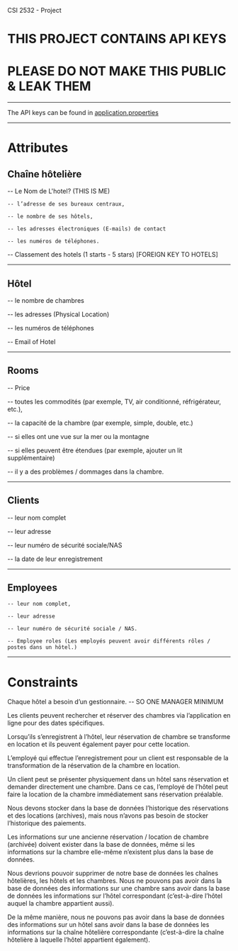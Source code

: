 CSI 2532 - Project

# THIS PROJECT CONTAINS API KEYS

# PLEASE DO NOT MAKE THIS PUBLIC & LEAK THEM


---

The API keys can be found in [application.properties
](backend/src/main/resources/application.properties)

---

# Attributes

## Chaîne hôtelière

-- Le Nom de L'hotel? (THIS IS ME)

    -- l’adresse de ses bureaux centraux,

    -- le nombre de ses hôtels,

    -- les adresses électroniques (E-mails) de contact

    -- les numéros de téléphones.

-- Classement des hotels (1 starts - 5 stars) [FOREIGN KEY TO HOTELS]

---

## Hôtel

-- le nombre de chambres

-- les adresses (Physical Location)

-- les numéros de téléphones

-- Email of Hotel

---

## Rooms

-- Price

-- toutes les commodités (par exemple, TV, air conditionné,
réfrigérateur, etc.),

-- la capacité de la chambre (par exemple, simple, double, etc.)

-- si elles ont
une vue sur la mer ou la montagne

-- si elles peuvent être étendues (par exemple, ajouter un lit
supplémentaire)

-- il y a des problèmes / dommages dans la chambre.

---

## Clients

-- leur nom complet

-- leur adresse

-- leur numéro de sécurité sociale/NAS

-- la date de leur enregistrement

---

## Employees

    -- leur nom complet,

    -- leur adresse

    -- leur numéro de sécurité sociale / NAS.

    -- Employee roles (Les employés peuvent avoir différents rôles / postes dans un hôtel.)

---

# Constraints

Chaque hôtel a besoin d’un gestionnaire.  -- SO ONE MANAGER MINIMUM

Les clients peuvent rechercher et réserver des chambres via l’application en ligne pour des dates spécifiques.

Lorsqu’ils s’enregistrent à l’hôtel, leur réservation de chambre se transforme en location et ils peuvent également payer
pour cette location.

L’employé qui effectue l’enregistrement pour un client est responsable de la transformation de la réservation de la chambre en location.

Un client peut se présenter physiquement dans un hôtel sans réservation et demander directement une chambre. Dans ce
cas, l’employé de l’hôtel peut faire la location de la chambre immédiatement sans réservation préalable.

Nous devons stocker dans la base de données l’historique des réservations et des locations
(archives), mais nous n’avons pas besoin de stocker l’historique des paiements.

Les informations sur une ancienne réservation / location de chambre (archivée) doivent exister dans
la base de données, même si les informations sur la chambre elle-même n’existent plus dans la
base de données.

Nous devrions pouvoir supprimer de notre base de données les chaînes hôtelières, les hôtels et les chambres. Nous ne pouvons pas avoir dans la base de données des informations sur une chambre sans avoir dans la base de données les informations sur l’hôtel correspondant (c’est-à-dire l’hôtel auquel la chambre appartient aussi).

De la même manière, nous ne pouvons pas avoir dans la base de données des informations sur un hôtel sans avoir dans la base de données les informations sur la chaîne hôtelière correspondante (c’est-à-dire la chaîne hôtelière à laquelle l’hôtel appartient également).
